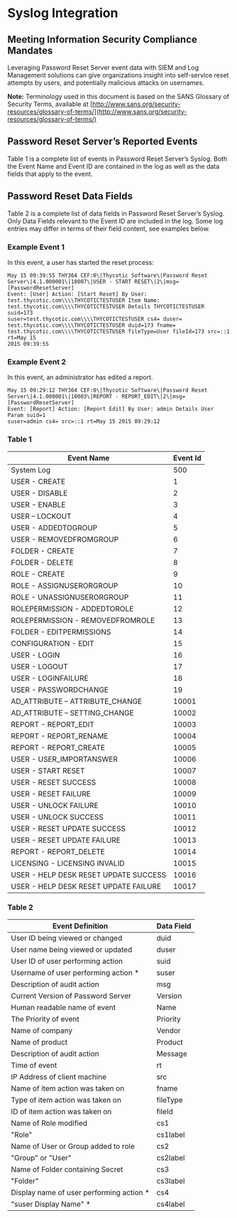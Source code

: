 [title]: # (Syslog Integration)
[tags]: # (syslog, integration)
[priority]: # (600)

# Syslog Integration

## Meeting Information Security Compliance Mandates

Leveraging Password Reset Server event data with SIEM and Log Management solutions can give organizations insight into self-service reset attempts by users, and potentially malicious attacks on usernames.

**Note:** Terminology used in this document is based on the SANS Glossary of Security Terms, available at [http://www.sans.org/security-resources/glossary-of-terms/](http://www.sans.org/security-resources/glossary-of-terms/)

## Password Reset Server’s Reported Events

Table 1 is a complete list of events in Password Reset
Server’s Syslog. Both the Event Name and Event ID are contained in the log as
well as the data fields that apply to the event.

## Password Reset Data Fields

Table 2 is a complete list of data fields in Password
Reset Server’s Syslog. Only Data Fields relevant to the Event ID are included in
the log. Some log entries may differ in terms of their field content, see
examples below.

### Example Event 1

In this event, a user has started the reset process:

```
May 15 09:39:55 THY364 CEF:0\|Thycotic Software\|Password Reset
Server\|4.1.000001\|10007\|USER - START RESET\|2\|msg=[PasswordResetServer]
Event: [User] Action: [Start Reset] By User:
test.thycotic.com\\\\THYCOTICTESTUSER Item Name:
test.thycotic.com\\\\THYCOTICTESTUSER Details THYCOTICTESTUSER suid=173
suser=test.thycotic.com\\\\THYCOTICTESTUSER cs4= duser=
test.thycotic.com\\\\THYCOTICTESTUSER duid=173 fname=
test.thycotic.com\\\\THYCOTICTESTUSER fileType=User fileId=173 src=::1 rt=May 15
2015 09:39:55
```

### Example Event 2

In this event, an administrator has edited a report.

```
May 15 09:29:12 THY364 CEF:0\|Thycotic Software\|Password Reset
Server\|4.1.000001\|10003\|REPORT - REPORT_EDIT\|2\|msg=[PasswordResetServer]
Event: [Report] Action: [Report Edit] By User: admin Details User Param suid=1
suser=admin cs4= src=::1 rt=May 15 2015 09:29:12
```

### Table 1

| Event Name | Event Id |
|---------------------------------------|--------------|
| System Log                            | 500          |
| USER - CREATE                         | 1            |
| USER - DISABLE                        | 2            |
| USER - ENABLE                         | 3            |
| USER – LOCKOUT                        | 4            |
| USER - ADDEDTOGROUP                   | 5            |
| USER - REMOVEDFROMGROUP               | 6            |
| FOLDER - CREATE                       | 7            |
| FOLDER - DELETE                       | 8            |
| ROLE - CREATE                         | 9            |
| ROLE - ASSIGNUSERORGROUP              | 10           |
| ROLE - UNASSIGNUSERORGROUP            | 11           |
| ROLEPERMISSION - ADDEDTOROLE          | 12           |
| ROLEPERMISSION - REMOVEDFROMROLE      | 13           |
| FOLDER - EDITPERMISSIONS              | 14           |
| CONFIGURATION - EDIT                  | 15           |
| USER - LOGIN                          | 16           |
| USER - LOGOUT                         | 17           |
| USER - LOGINFAILURE                   | 18           |
| USER - PASSWORDCHANGE                 | 19           |
| AD_ATTRIBUTE – ATTRIBUTE_CHANGE       | 10001        |
| AD_ATTRIBUTE – SETTING_CHANGE         | 10002        |
| REPORT - REPORT_EDIT                  | 10003        |
| REPORT - REPORT_RENAME                | 10004        |
| REPORT - REPORT_CREATE                | 10005        |
| USER - USER_IMPORTANSWER              | 10006        |
| USER - START RESET                    | 10007        |
| USER - RESET SUCCESS                  | 10008        |
| USER - RESET FAILURE                  | 10009        |
| USER - UNLOCK FAILURE                 | 10010        |
| USER - UNLOCK SUCCESS                 | 10011        |
| USER - RESET UPDATE SUCCESS           | 10012        |
| USER - RESET UPDATE FAILURE           | 10013        |
| REPORT - REPORT_DELETE                | 10014        |
| LICENSING - LICENSING INVALID         | 10015        |
| USER - HELP DESK RESET UPDATE SUCCESS | 10016        |
| USER - HELP DESK RESET UPDATE FAILURE | 10017        |



### Table 2

| Event Definition | Data Field |
|------------------------------------------|----------------|
| User ID being viewed or changed          | duid           |
| User name being viewed or updated        | duser          |
| User ID of user performing action        | suid           |
| Username of user performing action \*    | suser          |
| Description of audit action              | msg            |
| Current Version of Password Server       | Version        |
| Human readable name of event             | Name           |
| The Priority of event                    | Priority       |
| Name of company                          | Vendor         |
| Name of product                          | Product        |
| Description of audit action              | Message        |
| Time of event                            | rt             |
| IP Address of client machine             | src            |
| Name of item action was taken on         | fname          |
| Type of item action was taken on         | fileType       |
| ID of item action was taken on           | fileId         |
| Name of Role modified                    | cs1            |
| "Role"                                   | cs1label       |
| Name of User or Group added to role      | cs2            |
| "Group" or "User"                        | cs2label       |
| Name of Folder containing Secret         | cs3            |
| "Folder"                                 | cs3label       |
| Display name of user performing action \*| cs4            |
| "suser Display Name" \*                  | cs4label       |
